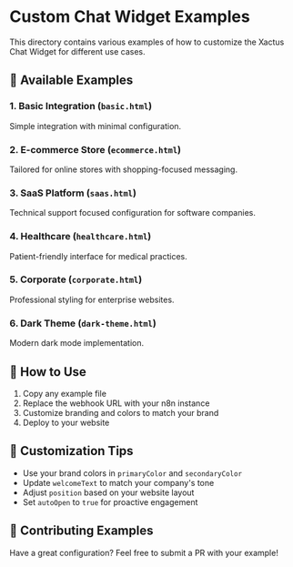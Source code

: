 # Custom Chat Widget Examples

This directory contains various examples of how to customize the Xactus Chat Widget for different use cases.

## 📁 Available Examples

### 1. Basic Integration (`basic.html`)
Simple integration with minimal configuration.

### 2. E-commerce Store (`ecommerce.html`)
Tailored for online stores with shopping-focused messaging.

### 3. SaaS Platform (`saas.html`)
Technical support focused configuration for software companies.

### 4. Healthcare (`healthcare.html`)
Patient-friendly interface for medical practices.

### 5. Corporate (`corporate.html`)
Professional styling for enterprise websites.

### 6. Dark Theme (`dark-theme.html`)
Modern dark mode implementation.

## 🚀 How to Use

1. Copy any example file
2. Replace the webhook URL with your n8n instance
3. Customize branding and colors to match your brand
4. Deploy to your website

## 🔧 Customization Tips

- Use your brand colors in `primaryColor` and `secondaryColor`
- Update `welcomeText` to match your company's tone
- Adjust `position` based on your website layout
- Set `autoOpen` to `true` for proactive engagement

## 📝 Contributing Examples

Have a great configuration? Feel free to submit a PR with your example!